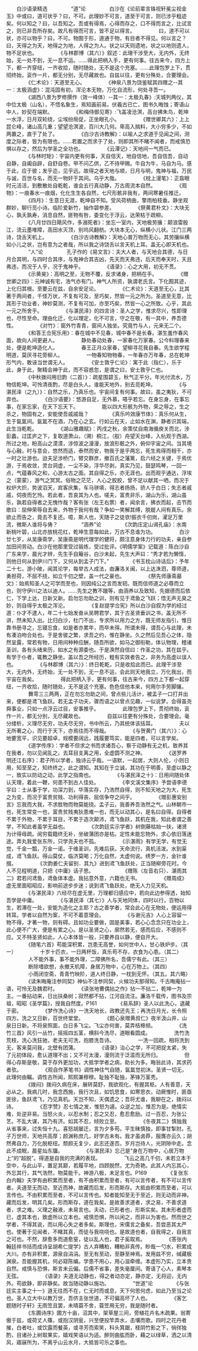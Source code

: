 
　　白沙语录精选
　　
　　“道”论
　　
　　白沙在《论前辈言铢视轩冕尘视金玉》中或曰，道可状乎？曰，不可。此理妙不可言，道至于可言，则已涉乎粗迹矣。何以知之？曰，以吾知之。吾或有得焉，心得而存之，口不得而言之，比试言之，则已非吾所存矣。故凡有得而可言，皆不足以得言。
　　
　　曰，道不可以状，亦可以物乎？曰，不可。物囿于形，道通于物，有目者不得见。何以言之？曰，天得之为天，地得之为地，人得之为人。状之以天则遗地，状之以地则遗人，物不足状也。
　　
　　《与林郡博（其六）》叙述：此理干涉至大，无内外，无终始，无一处不到，无一息不运。……得此把柄入手，更有何事。往古来今，四方上下，都一齐穿纽，一齐收拾，随时随处，无不是这个充塞。……此理包罗上下，贯彻终始，衮作一片，都无分别，无尽藏故也。自兹以往，更有分殊处，合要理会。
　　
　　《仁术论》：天道至无心。
　　
　　《神泉八景为饶鉴赋其四赠之--其一：太极涵虚》：混沌固有初，浑沦本无物，万化自流形，何处寻吾一。
　　
　　《湖西八景为罗修撰作（效一峰体）--其一：太极丸春》:天城列两仪，其中位太极（山名），不悟名象生，焉知画前易。伏羲古已亡，图书久晦蚀；寄语山中人，妙契在端默。
　　
　　《和梅侍御见寄》:飞盖凌沧溟，高台拂朱鸟，乾坤一水浮，日月双轮绕，尘埃纷局促，正坐眼孔小。
　　
　　《赠世卿其六》：上上昆仑峰，诸山高几重；望望沧溟波，百川大几何。卑高入揣料，大小穷多少，不如两置之，直于了处了。
　　
　　《白沙古诗教解》：以喻人之求道于见闻之间，测度之际者，皆为有限也。……若置之而求于了处，则即其所不睹不闻者，而戒慎恐惧以存之，然后为学圣之全功也。
　　
　　《云潭记》：天地间一气而已。
　　
　　《与林时矩》：宇宙内更有何事，天自信天，地自信地，吾自信吾，自动自静，自阖自辟，自舒自卷。甲不问乙供，乙不待甲赐。牛自为牛，马自为马。感于此，应于彼；发乎迩，见乎远。故得之者天地与顺，日月与明，鬼神与福，万民与诚，百世与名，而无一物奸于其间。乌乎大哉。
　　
　　《枕上漫笔》：正翕眼时元活活，到敷散处自乾乾，谁会五行真动静，万古周流本自然。
　　
　　《观物》：一痕春水一痕烟，化化生生各自然，七尺形骸非我有，两间寒暑任推迁。
　　
　　《四月》：生意日无涯，乾坤自不知。受风荷柄曲，擎雨柏枝垂。静坐观群妙，聊行觅小诗。临阶爱新竹，抽作碧参差。
　　
　　《祭黄君朴文》：大块无心，孰夭孰寿，消息自然，匪物有咎，委变化于浮云，达荣枯于疏柳。
　　
　　《八月廿四日飓风作，多溺死者》：坐忘一室内，天地极劳攘：颠浪雷殷江，流云墨堆障，高田水灭顶，别坞风翻舫。大块本无心，纵横小儿状。江门三两诗，饶舌天机上。
　　
　　《白沙古诗教解》：天地心普万物而无心，其劳攘纵横如小儿之状，岂有意为之者哉，所以我之诗饶舌以言天机上耳。盖无心即天机也。
　　
　　“人”论
　　
　　孔子作的《易文言》：夫大人者，与天地合其德，与日月合其明，与四时合其序，与鬼神合其吉凶，先天而天弗违，后天而奉天时，天且弗违，而况于人乎，况于鬼神乎。
　　
　　《语录》：心之大用，初无不贯。
　　
　　《示黄昊》：高明之至，无物不覆，反求诸身，把柄在手。
　　
　　《赠世卿之四》：元神诚有宅，浩气亦有门。神气人所资，孰谓老氏言。下化囿其迹，上化归其根。至要云在兹，自余安足论。
　　
　　《仁术论》：天道至无心，比其著于两间者，千怪万状，不复有可及，至巧矣，然皆一元之所为。圣道至无意，比其形于功业者，神妙莫测，不复有可加，亦至巧矣，然皆一心之所致。心乎，其此一元之所舍乎。
　　
　　《与湛民泽》的四言诗：圣人之学，惟求尽兴，性即理也，尽性至命。理由化迁，化以理定，化不可言，守之在敬，有一其中，养吾德性。
　　
　　《对竹》：窗外竹青青，窗间人独坐。究竟竹与人，元来无二个。
　　
　　《和答王佥宪乐用》：春在城中不见春，城中春不是长春。湛生羞作春风面，故向人间更避人。
　　
　　静处春动处春，一家春化万家春。公今料理春来处，便是乾坤造化人。
　　
　　春王正月众家春，望柳寻花我自春。先生欲学程明道，莫厌寻花旁柳人。
　　
　　一物春知物物春，一年春亦万年春，总在乾坤形气内，敢诬当世谓无人。
　　
　　《安士敦乎仁论》：寓于此（指仁），乐于此，身于此，聚精会神于此，而不容惑忽，是谓之曰，安士敦乎仁也。
　　
　　《中秋拨闷用旧韵（二首）》：疏星围碧玉，秋气正平分。年光付流水，万物信乾坤。可怜清夜酌，尽是白头人。谁能天地外，别去觅乾坤。
　　
　　《与湛民泽（之九）》：自然之乐，乃真乐也。宇宙间复有何事。故曰，虽之夷狄，不可弃也。
　　
　　《白沙语要》：悠游自足，无外慕，嗒乎若忘。在身忘身，在事忘事，在家忘家，在天下忘天下。
　　
　　能以四大形骸为外物，荣之辱之，生之杀之，物固有之，安能使吾戚戚哉？
　　
　　《真乐吟效康节体》：真乐何从生，生于氤氲间。氤氲不在酒，乃在心之玄。行如云在天，止如水在渊，静者识其端，此生当乾乾。
　　
　　《湖山雅趣赋》：丙戌之秋，余策仗自南海循庾关而北，涉彭蠡，过匡庐之下，复取道萧山，（溯）桐江，（舣）舟望天台峰，入杭观于西湖。所过之地，盼高山之漠漠，涉惊波之漫漫，放浪形骸之外，俯仰宇宙之间。当其境与心融，时与意会，悠然而适，泰然而安，物我于是乎两忘，死生焉得而相干，亦一时之壮游也。迨夫足涉桥门，臂交群彦，撤百氏之藩篱，启六经之关键，于焉优游，于焉收敛，灵台洞虚，一尘不染，浮华尽剥，真实乃见，鼓瑟鸣琴，一回一点，气蕴春风之和，心游太古之面。其自得之乐，亦无涯也。出而观乎通达，浮埃之（蒙蒙），游气之冥冥。俗物之茫茫，人心之胶胶，曾不足以献其一哂，而况于权炉大炽，势波滔天，宾客庆集，车马骈填，得志者扬扬，骄人于白日；失志者戚戚，伺夜而乞怜。若此者，吾哀其为人也。嗟夫，富贵非乐，湖山为乐，湖山虽乐，孰若自得者之无愧怍哉？客有张（左王右票）者，闻余言，拂衣而起，击节而歌曰：屈伸荣辱自去来，外物于我何有哉？争如一笑解其缚，脱屣人间有真乐。余欲止而告之，竟去不复还。噫，斯人也，天随子之徒欤!振衣千仞岗，濯足万里流，微斯人谁将与俦？
　　
　　“涵养”论
　　
　　《次韵庄定山谒孔庙》：水南新桃叶碧，山北亦放桃花红，乾坤生意每如此，万古不息谁为功。
　　
　　白沙廿七岁，从吴康斋学，吴康斋是明代理学的健将，颇注意身体力行的功夫，亲自参加田间劳动。白沙在他那里受过锻炼，受过批评。《明儒学案》记载道：陈白沙自广东来学，晨光才辨，先生手自簸谷，白沙未起，先生大声曰：“秀才若为懒惰，则他日何从到伊川门下，又何从到孟子门下。”
　　
　　《书玉枕山诗话后》：予年二十七，游小陂，闻其论学，每举古人成法，由濂洛关闽，以上达洙泗，尊师道，勇担荷，不屈不挠，如立千仞之壁，盖一代之豪也。
　　
　　《祭先师康斋墓文》：始焉知圣人之可学而至也，则因纯公之言而发轫。既而信师道之必尊而立也，则守伊川之法以迪人。……先生之教不躐等，由涵养以及致知，先据德而后依仁，下学上达，日新又新。启勿忘勿助之训，则有见于鸢鱼之飞跃；悟无声无臭之妙，则自得乎太极之浑沦。
　　
　　《复赵提学佥宪》所以白沙自叙为学的经过道：仆才不逮人，年二十七始发奋从吴聘君学，其于古圣贤垂训之书，盖无所不讲，然未知入出。比归白沙，杜门不出，专求所以用力之方，既无师友指引，惟日靠书册寻之，忘寝忘食，如是者亦累年，而卒未得。所谓未得，谓吾心与此理，未有凑泊吻合处也。于是舍彼之繁，求吾之约，惟在静坐。久之然后见吾心之体，隐然呈露，常若有物，日用间种种应酬，随吾所欲，如马之御衔勒，体认物理，稽诸圣训，各有头绪来历，如水之有源委也。于是涣然自信曰：作圣之功，其在兹乎。有学于仆者，辄教之静坐。盖以吾之所经历，粗有实效者告之，非务为高虚以误人也。
　　
　　《与林郡博（其六）》：终日乾乾，只是收拾此而已。此理干涉至大，无内外，无终始，无一处不到，无一息不运，会此则天地我立，万化我出，而宇宙在我矣。
　　
　　得此把柄入手，更有何事，往古来今，四方上下都一起穿纽，一齐收拾，随时随处，无不是这个充塞。色色信他本来，何用尔手劳脚攘。
　　
　　舞雩三三两两，正在勿忘勿助之间，曾点些儿活计，被孟子一口打并出来，便都是鸢飞鱼跃。若无孟子功夫，骤而语之以曾点见趣，一似说梦。会得虽尧舜事业，只如一点浮云过目，安事推乎。
　　
　　此理包罗上下，贯彻终始，衮作一片，都无分别，无尽藏故也。
　　
　　自兹以往更有分殊处，合要理会。毫分缕析，义理尽无穷，功夫尽无穷，书中所云，乃其统体该括耳。
　　
　　夫以无所著之心，而行于天下，亦焉往而不得哉。
　　
　　《与贺黄门（其六）》：心地要宽平，识见要超卓，规模要阔远，践履要笃实，能是四者，可以言学矣。
　　
　　《道学传序》：学者不但求之书而求诸吾心，察于动静有无之机，致养其在我者，勿以见闻乱之。去耳目支离之用，全虚圆不测之神。
　　
　　《送罗养明还江右序》：君子所以学者，独诗云乎哉。一语默，一起居，大则人伦，小则日用，知至至之，知终终之，此之谓知。其知在于立诚，其功在于明善，至虚以静之一，致实以防动之动，此学之指南也。
　　
　　《与湛民泽之十》：日用间随处体认天理，着此一鞭，何患不到古人佳处。
　　
　　《李文溪文集序》予尝语李德孚曰：士从事于学，功深力到，华落实存，乃浩然自得，则不知天地之为大，死生之为变，而况于富贵贫贱、功利得丧、屈信争夺之间乎。
　　
　　《赠彭惠安别言》忘我而大我，不求胜物而物莫能挠。孟子云，我善养吾浩然之气。山林朝市一也，死生常变一也，富贵贫贱夷狄患难一也，而无以动其心，是名曰自得。自得者不累于外物，不累于耳目，不累于造次颠沛，鸢飞鱼跃，其机在我，知此者谓之善学，不知此者虽学无益也。
　　
　　《次韵廷实示学者》树倒藤枯始一扶，诸贤为计得毋疏。阅穷载籍终无补，坐破蒲团亦是枯。定性未能忘物外，求心依旧落迷途。弄丸我爱张东所，只学尧夫也不孤。
　　
　　《示湛雨》有学无学，有觉无觉，千金一瓢，万金一诺。于维圣训，先难后获。天命流行，真机活泼。水到渠成，鸢飞鱼跃。得山莫仗，临济莫喝；万化自然，太虚何说。绣罗一方，金针谁掇。
　　
　　《次韵姜仁夫留别．其九》进到鸢飞鱼跃处，正当随柳旁花时。今人不见程明道，只把《中庸》话子思。　　
　　
　　《赠陈（左音右只）、湛雨其二》君若问鸢鱼，鸢鱼体本虚。我拈意外意，六籍也无书。
　　
　　《赠周成》虚无里面昭昭应，影响前途步步迷；说到鸢飞鱼跃处，绝无人力见天机。
　　
　　《与湛民泽》六经尽在虚无里，万理都归感应中，若向此边参得透，始知吾学是中庸。
　　
　　《与湛民泽（其七）》人与天地同体，四时以行，百物以生，若滞在一处，安能为造化之主耶？古之善学者，常会此心在无物处，便运用得转耳。学者以自然为案，不可不着意理会。
　　
　　《与谢元吉》人心上容留一物不得，才著一物，则有碍。且如功业要做，固是美事，若心心念念只在功业上，此心便不广大，便是有累之心。是以圣贤之心，廓然若无，感而后应，不感则不应。又不特圣贤如此，人心本体皆一般，只要养自以静，便自开大。
　　
　　《随笔六首》苟能深积累，岂患无高誉，如何世中人，甘心铁炉步。（其一）
　　
　　十岁十匹衣，一日两杯饭，真乐苟不存，衣食为心患。（其二）
　　
　　人不能外事，事不能外理，二障佛所名，吾儒宁有此。（其三）
　　
　　断除嗜欲想，永撤天机障，身居万物中，心在万物上。（其四）
　　
　　小雨闭空斋，青青竹映阶，道人终日静，一枕到无怀。（其五。其六略）
　　
　　《读朱晦庵注参同契》神仙不注参同契，火候功夫那得知。千古晦庵拈一语，可怜无及魏君时。
　　
　　《读张地曹偶拈之作》拈一不拈二，乾坤一为主。一番拈动来，日出扶桑树；寂然都不拈，江河自流注。濂洛千载传，图书及宗祖，昭昭《圣学篇》，授我自然度。P161
　　
　　《易系辞》圣人以此洗心，退藏于密。
　　
　　《梦作洗心诗》一洗天地长，政教还先王；再洗日月光，长令照四方。洗之又日新，百世终堂堂。
　　
　　《题心泉赠黄叔仁》夜半汲山井，山泉日日新。不将泉照面，白日多飞尘。飞尘亦何害，莫弄桔槔频。
　　
　　《洗竹三首》风引一丛竹，摇摇四五茎，横斜今洗尽，道眼看圆成。
　　
　　洗竹洗荒枝，洗心洗狂驰，老夫无可洗，抱膝洗吾诗。
　　
　　一洗一回疏，相将洗到无，客来莫问我，北壁有团蒲。
　　
　　《语录》治心之学，不可把捉太紧，失了元初体段，愈认道理不出；又不可太漫，漫则流于泛滥而无所归。
　　
　　但得心存斯是敬，莫于存外更加功，大抵学学者之病，助长为多。晦翁此诗，其求药者欤。
　　
　　《观自作茅笔书》调性神往气自随，氤氲觉初沐。圣贤一切无，此理何由瞩。调性古所闻，熙熙兼穆穆。耻独不耻独，茅锋万茎秃。
　　
　　《拨闷》拨闷久病在床，展转莫舒，我欲观化，有握其枢。人有善意，天必从之。我病几时，我念西施，我行次且，如饥思食，如寒思衣，动厥惟时，匪亟匪徐，鱼跃鸢飞，乃见真机。天岂不知，天偶遗之；吾将尤谁，我聊在之，拨闷以诗。
　　
　　《忍字赞》忍七情之发，惟怒为遽。众逆之加，惟忍为是。绝情实难，处逆非易。当怒火炎，以忍水制；忍之又忍，愈忍愈励。过一百忍，为张公艺。不乱大谋，其乃有济。如其不忍，倾败立至。
　　
　　《冬夜其二》慎独我从省事来，过失恒十九。喜怒胡屡迁，言为夕多苟。平生昧慎独，即事甘掣肘。孔子万世师，天地共高厚；颜渊称庶几，好学古未有。我才虽卤莽，服膺亦云久；胡然弗自力，万化脱枢纽。颓颜无复少，此志还遂否。岁月岂待人，光阴隙中走。念此不成眠，晨星灿东牖。
　　
　　《与湛民泽》忘己是“身在万物中，心居万物上”的“超脱”。得道是自我的完满的表现。
　　
　　飞云之高几千仞，未若立本于空中，与此山平，置足其巅，若履平地，四顾脱然，尤为奇艳。此其人内忘其心，外忘其行，其气浩然，物莫能干。神游八极，未足言也。P169
　　
　　《复张东白内翰》夫学有由积累而至者，有不由积累而至者，有可以言传者，有不可以言传者。夫道至无而动，至近而神，故藏而后发，形而斯存。大抵由积累而至者，可以言传也。不由积累而至者，不可以言传也。知者能知至无于至近，则无动而非神。藏而后发，明其几矣。形而斯存，道在我矣。是故善求道者，求之易，不善求道者，求之难。义理之融液，未易言也。夫动，已形者也，形斯实矣。其未形者虚而已，虚其本也，致虚所以立本也。戒慎恐惧，所以闲之，而非以为害也。然而世之学者，不得其说，而以用心失之者多矣。斯理也，宋儒言之备矣，吾尝恶其太严也。使著于见闻者，不睹其真，而徒与我哓哓也。是故道也者，自我得之，自我言之可也。不然，辞愈多而道愈窒，徒以乱人也，君子奚取焉。
　　
　　《答张内翰廷祥书括而成诗呈胡希仁提学》古人弃糟粕，糟粕非真传。眇哉一勺水，积累成大川。亦有非积累，源泉自涓涓。至无有至动，至静至神焉。发用兹不穷，缄藏极渊泉。吾能握其机，何必窥陈编。学患不用心，用心滋牵缠。本虚形乃实，立本贵自然。戒慎与恐惧，斯言未云偏。后儒不省事，差失毫厘间。寄语了心人，素琴本无弦。
　　
　　《语录》夫道无动静也，得之者动亦定，静亦定，无将迎，无内外。苟欲静，即非静矣。故当随动静以施功。
　　
　　“世道”论
　　
　　《与张廷实主事之十一》道无往而不在，仁无时而或息，天下何思何虑，如此乃至当之论也。圣人立大中以教万世，吾侪主张世道，不可偏高坏了人也。
　　
　　《客乞题随时子轩》无雨笠且罢，未晴蓑不舍，蓑笠用无穷，我是随时者。
　　
　　《东圃诗序》圃方十亩，沼其中，架草屋三间，旁植花卉名木疏果。翁寄傲于兹，或荷丈人篠，或抱汉阴瓮，兴至便投竿弄水，击壤而歌。四时之花丹者摧，白者吐，或饮露而餐英，或寻芳而索笑，科头箕踞，柽阴竹影之下，徜徉独酌，目诸孙上树取果实，嬉戏笑语以为适。醉则曲肱而卧，藉之以绿草，洒之以清风，寤寐所为，不离乎山云水月，大抵皆可乐之事也。
　　
